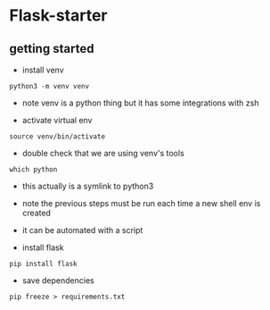 # Flask-starter

## getting started

- install venv
```
python3 -m venv venv
```
- note venv is a python thing but it has some integrations with zsh

- activate virtual env
```
source venv/bin/activate
```

- double check that we are using venv's tools
```
which python
```
- this actually is a symlink to python3

- note the previous steps must be run each time a new shell env is created
- it can be automated with a script

- install flask
```
pip install flask
```

- save dependencies
```
pip freeze > requirements.txt
```